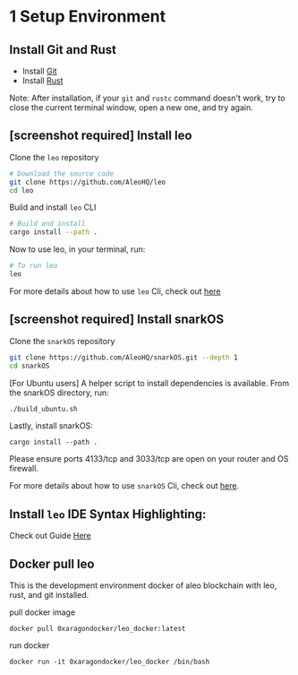# 1 Setup Environment

## Install Git and Rust

- Install [Git](https://git-scm.com/downloads)
- Install [Rust](https://www.rust-lang.org/tools/install)

Note: After installation, if your `git` and `rustc` command doesn't work, try to close the current terminal window, open a new one, and try again.

## [screenshot required] Install leo

Clone the `leo` repository

```bash
# Download the source code
git clone https://github.com/AleoHQ/leo
cd leo
```

Build and install `leo` CLI

```bash
# Build and install
cargo install --path .
```

Now to use leo, in your terminal, run:
```bash
# To run leo
leo
```

For more details about how to use `leo` Cli, check out [here](https://developer.aleo.org/leo/commands)

## [screenshot required] Install snarkOS

Clone the `snarkOS` repository

```bash
git clone https://github.com/AleoHQ/snarkOS.git --depth 1
cd snarkOS
```

[For Ubuntu users] A helper script to install dependencies is available. From the snarkOS directory, run:

```bash
./build_ubuntu.sh
```

Lastly, install snarkOS:

```
cargo install --path .
```

Please ensure ports 4133/tcp and 3033/tcp are open on your router and OS firewall.

For more details about how to use `snarkOS` Cli, check out [here](https://developer.aleo.org/testnet/getting_started/installation/#22-installation).

## Install `leo` IDE Syntax Highlighting:

Check out Guide [Here](https://developer.aleo.org/leo/installation#3-ide-syntax-highlighting)

## Docker pull leo

This is the development environment docker of aleo blockchain with leo, rust, and git installed.

pull docker image

```
docker pull 0xaragondocker/leo_docker:latest
```

run docker

```
docker run -it 0xaragondocker/leo_docker /bin/bash
```
